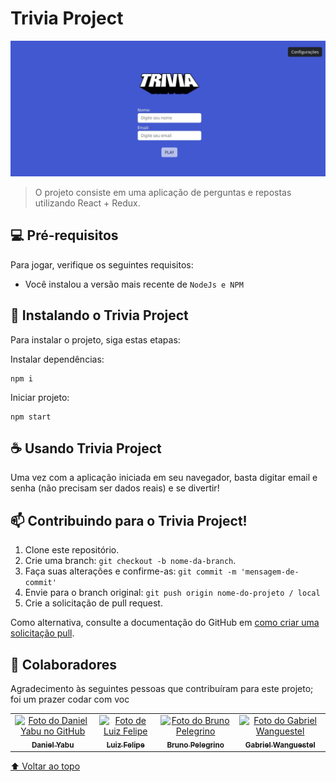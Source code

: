 # Trivia Project

<img src="trivia-example.jpg" alt="exemplo imagem">

> O projeto consiste em uma aplicação de perguntas e repostas utilizando React + Redux.

## 💻 Pré-requisitos

Para jogar, verifique os seguintes requisitos:

- Você instalou a versão mais recente de `NodeJs e NPM`

## 🚀 Instalando o Trivia Project

Para instalar o projeto, siga estas etapas:

Instalar dependências:

```
npm i
```

Iniciar projeto:

```
npm start
```

## ☕ Usando Trivia Project

Uma vez com a aplicação iniciada em seu navegador, basta digitar email e senha (não precisam ser dados reais) e se divertir!

## 📫 Contribuindo para o Trivia Project!

1. Clone este repositório.
2. Crie uma branch: `git checkout -b nome-da-branch`.
3. Faça suas alterações e confirme-as: `git commit -m 'mensagem-de-commit'`
4. Envie para o branch original: `git push origin nome-do-projeto / local`
5. Crie a solicitação de pull request.

Como alternativa, consulte a documentação do GitHub em [como criar uma solicitação pull](https://help.github.com/en/github/collaborating-with-issues-and-pull-requests/creating-a-pull-request).

## 🤝 Colaboradores

Agradecimento às seguintes pessoas que contribuíram para este projeto; foi um prazer codar com voc

<table>
  <tr>
    <td align="center">
      <a href="https://github.com/d4n13ln13ls3n">
        <img src="https://avatars.githubusercontent.com/u/92753791?v=4" width="100px;" alt="Foto do Daniel Yabu no GitHub"/><br>
        <sub>
          <b>Daniel Yabu</b>
        </sub>
      </a>
    </td>
    <td align="center">
      <a href="https://github.com/LuizFelipe406">
        <img src="https://avatars.githubusercontent.com/u/99992962?v=4" width="100px;" alt="Foto de Luiz Felipe"/><br>
        <sub>
          <b>Luiz Felipe</b>
        </sub>
      </a>
    </td>
    <td align="center">
      <a href="https://github.com/BrunoPelegrino">
        <img src="https://avatars.githubusercontent.com/u/100154471?v=4" width="100px;" alt="Foto do Bruno Pelegrino"/><br>
        <sub>
          <b>Bruno Pelegrino</b>
        </sub>
      </a>
    </td>
    <td align="center">
      <a href="https://github.com/GWCCampos">
        <img src="https://avatars.githubusercontent.com/u/99999409?v=4" width="100px;" alt="Foto do Gabriel Wanguestel"/><br>
        <sub>
          <b>Gabriel Wanguestel</b>
        </sub>
      </a>
    </td>
  </tr>
</table>

[⬆ Voltar ao topo](#trivia-project)<br>
